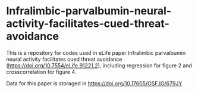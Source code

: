 # Infralimbic-parvalbumin-neural-activity-facilitates-cued-threat-avoidance
This is a repository for codes used in eLife paper Infralimbic parvalbumin neural activity facilitates cued threat avoidance (https://doi.org/10.7554/eLife.91221.2), including regression for figure 2 and crosscorrelation for figure 4. 

Data for this paper is storaged in https://doi.org/10.17605/OSF.IO/679JY
